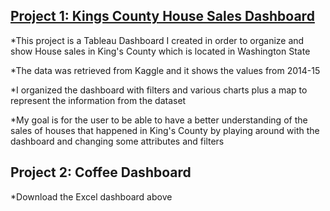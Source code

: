 ## [Project 1: Kings County House Sales Dashboard](https://public.tableau.com/views/KingCountyHouseSalesDashboard_16976699907880/Dashboard1?:language=en-US&:display_count=n&:origin=viz_share_link)

*This project is a Tableau Dashboard I created in order to organize and show House sales in King's County which is located in Washington State

*The data was retrieved from Kaggle and it shows the values from 2014-15

*I organized the dashboard with filters and various charts plus a map to represent the information from the dataset

*My goal is for the user to be able to have a better understanding of the sales of houses that happened in King's County by playing around with the dashboard and changing some attributes and filters

## Project 2: Coffee Dashboard 

*Download the Excel dashboard above 
